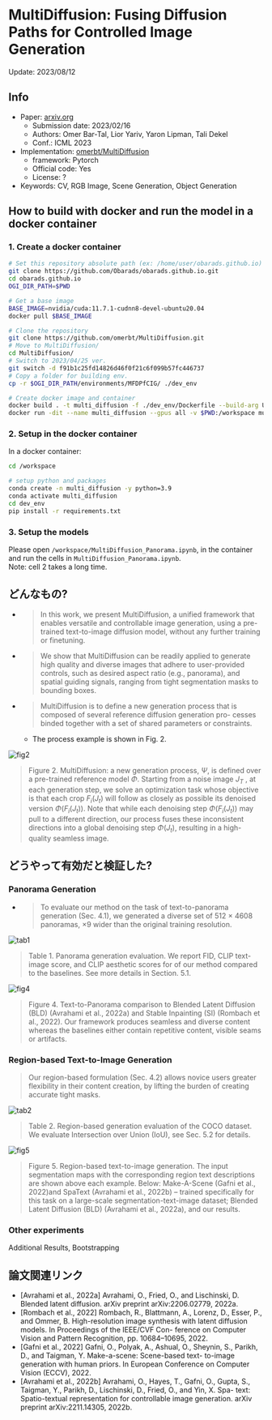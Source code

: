 # MultiDiffusion: Fusing Diffusion Paths for Controlled Image Generation

Update: 2023/08/12

## Info
- Paper: [arxiv.org](https://arxiv.org/abs/2302.08113)
  - Submission date: 2023/02/16
  - Authors: Omer Bar-Tal, Lior Yariv, Yaron Lipman, Tali Dekel
  - Conf.: ICML 2023
- Implementation: [omerbt/MultiDiffusion](https://github.com/omerbt/MultiDiffusion)
  - framework: Pytorch
  - Official code: Yes
  - License: ?
- Keywords: CV, RGB Image, Scene Generation, Object Generation

## How to build with docker and run the model in a docker container
### 1. Create a docker container
```bash
# Set this repository absolute path (ex: /home/user/obarads.github.io)
git clone https://github.com/Obarads/obarads.github.io.git
cd obarads.github.io
OGI_DIR_PATH=$PWD

# Get a base image
BASE_IMAGE=nvidia/cuda:11.7.1-cudnn8-devel-ubuntu20.04
docker pull $BASE_IMAGE

# Clone the repository
git clone https://github.com/omerbt/MultiDiffusion.git
# Move to MultiDiffusion/
cd MultiDiffusion/
# Switch to 2023/04/25 ver.
git switch -d f91b1c25fd14826d46f0f21c6f099b57fc446737
# Copy a folder for building env.
cp -r $OGI_DIR_PATH/environments/MFDPfCIG/ ./dev_env

# Create docker image and container
docker build . -t multi_diffusion -f ./dev_env/Dockerfile --build-arg UID=$(id -u) --build-arg GID=$(id -g) --build-arg BASE_IMAGE=$BASE_IMAGE
docker run -dit --name multi_diffusion --gpus all -v $PWD:/workspace multi_diffusion
```

### 2. Setup in the docker container
In a docker container:
```bash
cd /workspace

# setup python and packages
conda create -n multi_diffusion -y python=3.9
conda activate multi_diffusion
cd dev_env
pip install -r requirements.txt
```

### 3. Setup the models
Please open `/workspace/MultiDiffusion_Panorama.ipynb`, in the container and run the cells in `MultiDiffusion_Panorama.ipynb`.  
Note: cell 2 takes a long time.

## どんなもの?
- > In this work, we present MultiDiffusion, a unified framework that enables versatile and controllable image generation, using a pre-trained text-to-image diffusion model, without any further training or finetuning.
- >  We show that MultiDiffusion can be readily applied to generate high quality and diverse images that adhere to user-provided controls, such as desired aspect ratio (e.g., panorama), and spatial guiding signals, ranging from tight segmentation masks to bounding boxes.
- > MultiDiffusion is to define a new generation process that is composed of several reference diffusion generation pro- cesses binded together with a set of shared parameters or constraints.
  - The process example is shown in Fig. 2.

![fig2](img/MFDPfCIG/fig2.png)
> Figure 2. MultiDiffusion: a new generation process, $\Psi$, is defined over a pre-trained reference model $\Phi$. Starting from a noise image $J_T$ , at each generation step, we solve an optimization task whose objective is that each crop $F_i (J_t)$ will follow as closely as possible its denoised version $\Phi(F_i(J_t))$. Note that while each denoising step $\Phi(F_i(J_t))$ may pull to a different direction, our process fuses these inconsistent directions into a global denoising step $\Phi(J_t)$, resulting in a high-quality seamless image.

## どうやって有効だと検証した?
### Panorama Generation
- > To evaluate our method on the task of text-to-panorama generation (Sec. 4.1), we generated a diverse set of 512 × 4608 panoramas, ×9 wider than the original training resolution.

![tab1](img/MFDPfCIG/tab1.png)

> Table 1. Panorama generation evaluation. We report FID, CLIP text-image score, and CLIP aesthetic scores for of our method compared to the baselines. See more details in Section. 5.1.

![fig4](img/MFDPfCIG/fig4.png)

> Figure 4. Text-to-Panorama comparison to Blended Latent Diffusion (BLD) (Avrahami et al., 2022a) and Stable Inpainting (SI) (Rombach et al., 2022). Our framework produces seamless and diverse content whereas the baselines either contain repetitive content, visible seams or artifacts.

### Region-based Text-to-Image Generation
> Our region-based formulation (Sec. 4.2) allows novice users greater flexibility in their content creation, by lifting the burden of creating accurate tight masks.

![tab2](img/MFDPfCIG/tab2.png)

> Table 2. Region-based generation evaluation of the COCO dataset. We evaluate Intersection over Union (IoU), see Sec. 5.2 for details.

![fig5](img/MFDPfCIG/fig5.png)

> Figure 5. Region-based text-to-image generation. The input segmentation maps with the corresponding region text descriptions are shown above each example.  Below:  Make-A-Scene (Gafni et al., 2022)and SpaText (Avrahami et al., 2022b) – trained specifically for this task on a large-scale segmentation-text-image dataset; Blended Latent Diffusion (BLD) (Avrahami et al., 2022a), and our results.

### Other experiments
Additional Results, Bootstrapping

## 論文関連リンク
- [Avrahami et al., 2022a] Avrahami, O., Fried, O., and Lischinski, D. Blended latent diffusion. arXiv preprint arXiv:2206.02779, 2022a.
- [Rombach et al., 2022] Rombach,  R.,  Blattmann,  A.,  Lorenz,  D.,  Esser,  P.,  and Ommer, B. High-resolution image synthesis with latent diffusion models. In Proceedings of the IEEE/CVF Con- ference on Computer Vision and Pattern Recognition, pp. 10684–10695, 2022.
- [Gafni et al., 2022] Gafni,  O.,  Polyak,  A.,  Ashual,  O.,  Sheynin,  S.,  Parikh, D., and Taigman, Y.  Make-a-scene:  Scene-based text- to-image generation with human priors.   In European Conference on Computer Vision (ECCV), 2022.
- [Avrahami et al., 2022b] Avrahami, O., Hayes, T., Gafni, O., Gupta, S., Taigman, Y., Parikh, D., Lischinski, D., Fried, O., and Yin, X.  Spa- text: Spatio-textual representation for controllable image generation. arXiv preprint arXiv:2211.14305, 2022b.


 